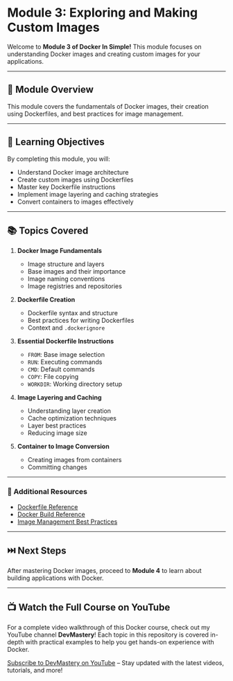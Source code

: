 # Module 3: Exploring and Making Custom Images

Welcome to **Module 3 of Docker In Simple!** This module focuses on understanding Docker images and creating custom images for your applications.

---

## 📝 Module Overview

This module covers the fundamentals of Docker images, their creation using Dockerfiles, and best practices for image management.

---

## 🎯 Learning Objectives

By completing this module, you will:
- Understand Docker image architecture
- Create custom images using Dockerfiles
- Master key Dockerfile instructions
- Implement image layering and caching strategies
- Convert containers to images effectively

---

## 📚 Topics Covered

1. **Docker Image Fundamentals**
   - Image structure and layers
   - Base images and their importance
   - Image naming conventions
   - Image registries and repositories

2. **Dockerfile Creation**
   - Dockerfile syntax and structure
   - Best practices for writing Dockerfiles
   - Context and `.dockerignore`

3. **Essential Dockerfile Instructions**
   - `FROM`: Base image selection
   - `RUN`: Executing commands
   - `CMD`: Default commands
   - `COPY`: File copying
   - `WORKDIR`: Working directory setup

4. **Image Layering and Caching**
   - Understanding layer creation
   - Cache optimization techniques
   - Layer best practices
   - Reducing image size

5. **Container to Image Conversion**
   - Creating images from containers
   - Committing changes

---

### 📖 Additional Resources

- [Dockerfile Reference](https://docs.docker.com/engine/reference/builder/)
- [Docker Build Reference](https://docs.docker.com/engine/reference/commandline/build/)
- [Image Management Best Practices](https://docs.docker.com/develop/develop-images/dockerfile_best-practices/)

---

## ⏭️ Next Steps

After mastering Docker images, proceed to **Module 4** to learn about building applications with Docker.

---

## 📺 Watch the Full Course on YouTube

For a complete video walkthrough of this Docker course, check out my YouTube channel **DevMastery**! Each topic in this repository is covered in-depth with practical examples to help you get hands-on experience with Docker.

[Subscribe to DevMastery on YouTube](https://www.youtube.com/@devmastery46) – Stay updated with the latest videos, tutorials, and more!
